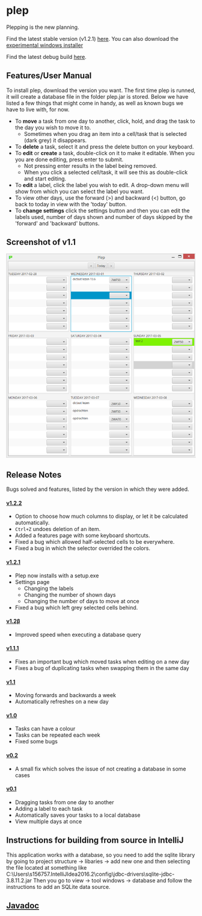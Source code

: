 # plep
Plepping is the new planning.

Find the latest stable version (v1.2.1) [here](https://github.com/deltadak/plep/blob/master/releases/plep_v1.2.1.jar?raw=true).
You can also download the [experimental windows installer](https://github.com/deltadak/plep/blob/master/releases/setup/setup_plep_v1.2.1.exe?raw=true)

Find the latest debug build [here](https://github.com/deltadak/plep/blob/master/out/artifacts/plep_jar/plep.jar?raw=true).

## Features/User Manual
To install plep, download the version you want. The first time plep is runned, it will create a database file in the folder plep.jar is stored. Below we have listed a few things that might come in handy, as well as known bugs we have to live with, for now.
+ To **move** a task from one day to another, click, hold, and drag the task to the day you wish to move it to. 
  * Sometimes when you drag an item into a cell/task that is selected (dark grey) it disappears.
+ To **delete** a task, select it and press the delete button on your keyboard.
+ To **edit** or **create** a task, double-click on it to make it editable. When you you are done editing, press enter to submit.
  * Not pressing enter results in the label being removed.
  * When you click a selected cell/task, it will see this as double-click and start editing.
+ To **edit** a label, click the label you wish to edit. A drop-down menu will show from which you can select the label you want.
+ To view other days, use the forward (>) and backward (<) button, go back to today in view with the 'today' button. 
+ To **change settings** click the settings button and then you can edit the labels used, number of days shown and number of days skipped by the 'forward' and 'backward' buttons. 

## Screenshot of v1.1
![screenshot](v1.1.PNG)

## Release Notes
Bugs solved and features, listed by the version in which they were added.

#### [v1.2.2](https://github.com/deltadak/plep/blob/master/releases/plep_v1.2.2.jar?raw=true)
+ Option to choose how much columns to display, or let it be calculated automatically.
+ `Ctrl+Z` undoes deletion of an item.
+ Added a features page with some keyboard shortcuts.
+ Fixed a bug which allowed half-selected cells to be everywhere.
+ Fixed a bug in which the selector overrided the colors.

#### [v1.2.1](https://github.com/deltadak/plep/blob/master/releases/plep_v1.2.1.jar?raw=true)
+ Plep now installs with a setup.exe
+ Settings page 
  + Changing the labels
  + Changing the number of shown days
  + Changing the number of days to move at once
+ Fixed a bug which left grey selected cells behind.

#### [v1.2&#946;](https://github.com/deltadak/plep/blob/master/releases/plep_v1.2B.jar?raw=true) 
+ Improved speed when executing a database query

#### [v1.1.1](https://github.com/deltadak/plep/blob/master/releases/plep_v1.1.1.jar?raw=true)
+ Fixes an important bug which moved tasks when editing on a new day
+ Fixes a bug of duplicating tasks when swapping them in the same day

#### [v1.1](https://github.com/deltadak/plep/blob/master/releases/plep_v1.1.jar?raw=true)
+ Moving forwards and backwards a week
+ Automatically refreshes on a new day

#### [v1.0](https://github.com/PHPirates/plep/blob/master/releases/plep_v1.0.jar?raw=true)
+ Tasks can have a colour
+ Tasks can be repeated each week
+ Fixed some bugs

#### [v0.2](https://github.com/PHPirates/plep/blob/master/releases/plep_v0.2.jar?raw=true)
+ A small fix which solves the issue of not creating a database in some cases

#### [v0.1](https://github.com/PHPirates/plep/blob/master/releases/plep_v0.1.jar?raw=true)
+ Dragging tasks from one day to another
+ Adding a label to each task
+ Automatically saves your tasks to a local database
+ View multiple days at once

## Instructions for building from source in IntelliJ
This application works with a database, so you need to add the sqlite library by going to project structure -> libaries -> add new one and then selecting the file located at something like C:\Users\s156757\.IntelliJIdea2016.2\config\jdbc-drivers\sqlite-jdbc-3.8.11.2.jar
Then you go to view -> tool windows -> database and follow the instructions to add an SQLite data source.

## [Javadoc](http://htmlpreview.github.io/?https://github.com/deltadak/plep/blob/master/Javadoc/index.html)
